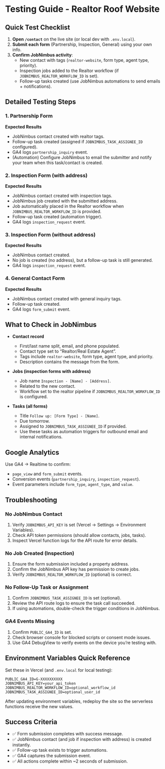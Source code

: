# Testing Guide - Realtor Roof Website

## Quick Test Checklist

1. **Open `/contact`** on the live site (or local dev with `.env.local`).
2. **Submit each form** (Partnership, Inspection, General) using your own info.
3. **Confirm JobNimbus activity**:
   - New contact with tags (`realtor-website`, form type, agent type, priority).
   - Inspection jobs added to the Realtor workflow (if `JOBNIMBUS_REALTOR_WORKFLOW_ID` is set).
   - Follow-up tasks created (use JobNimbus automations to send emails + notifications).

## Detailed Testing Steps

### 1. Partnership Form

**Expected Results**
- JobNimbus contact created with realtor tags.
- Follow-up task created (assigned if `JOBNIMBUS_TASK_ASSIGNEE_ID` configured).
- GA4 logs `partnership_inquiry` event.
- (Automation) Configure JobNimbus to email the submitter and notify your team when this task/contact is created.

### 2. Inspection Form (with address)

**Expected Results**
- JobNimbus contact created with inspection tags.
- JobNimbus job created with the submitted address.
- Job automatically placed in the Realtor workflow when `JOBNIMBUS_REALTOR_WORKFLOW_ID` is provided.
- Follow-up task created (automation trigger).
- GA4 logs `inspection_request` event.

### 3. Inspection Form (without address)

**Expected Results**
- JobNimbus contact created.
- No job is created (no address), but a follow-up task is still generated.
- GA4 logs `inspection_request` event.

### 4. General Contact Form

**Expected Results**
- JobNimbus contact created with general inquiry tags.
- Follow-up task created.
- GA4 logs `form_submit` event.

## What to Check in JobNimbus

- **Contact record**
  - First/last name split, email, and phone populated.
  - Contact type set to “Realtor/Real Estate Agent”.
  - Tags include `realtor-website`, form type, agent type, and priority.
  - Description contains the message from the form.

- **Jobs (inspection forms with address)**
  - Job name `Inspection - [Name] - [Address]`.
  - Related to the new contact.
  - Workflow set to the realtor pipeline if `JOBNIMBUS_REALTOR_WORKFLOW_ID` is configured.

- **Tasks (all forms)**
  - Title `Follow up: [Form Type] - [Name]`.
  - Due tomorrow.
  - Assigned to `JOBNIMBUS_TASK_ASSIGNEE_ID` if provided.
  - Use these tasks as automation triggers for outbound email and internal notifications.

## Google Analytics

Use GA4 → Realtime to confirm:
- `page_view` and `form_submit` events.
- Conversion events (`partnership_inquiry`, `inspection_request`).
- Event parameters include `form_type`, `agent_type`, and `value`.

## Troubleshooting

### No JobNimbus Contact
1. Verify `JOBNIMBUS_API_KEY` is set (Vercel → Settings → Environment Variables).
2. Check API token permissions (should allow contacts, jobs, tasks).
3. Inspect Vercel function logs for the API route for error details.

### No Job Created (Inspection)
1. Ensure the form submission included a property address.
2. Confirm the JobNimbus API key has permission to create jobs.
3. Verify `JOBNIMBUS_REALTOR_WORKFLOW_ID` (optional) is correct.

### No Follow-Up Task or Assignment
1. Confirm `JOBNIMBUS_TASK_ASSIGNEE_ID` is set (optional).
2. Review the API route logs to ensure the task call succeeded.
3. If using automations, double-check the trigger conditions in JobNimbus.

### GA4 Events Missing
1. Confirm `PUBLIC_GA4_ID` is set.
2. Check browser console for blocked scripts or consent mode issues.
3. Use GA4 DebugView to verify events on the device you’re testing with.

## Environment Variables Quick Reference

Set these in Vercel (and `.env.local` for local testing):

```
PUBLIC_GA4_ID=G-XXXXXXXXXX
JOBNIMBUS_API_KEY=your_api_token
JOBNIMBUS_REALTOR_WORKFLOW_ID=optional_workflow_id
JOBNIMBUS_TASK_ASSIGNEE_ID=optional_user_id
```

After updating environment variables, redeploy the site so the serverless functions receive the new values.

## Success Criteria

- ✅ Form submission completes with success message.
- ✅ JobNimbus contact (and job if inspection with address) is created instantly.
- ✅ Follow-up task exists to trigger automations.
- ✅ GA4 captures the submission event.
- ✅ All actions complete within ~2 seconds of submission.
